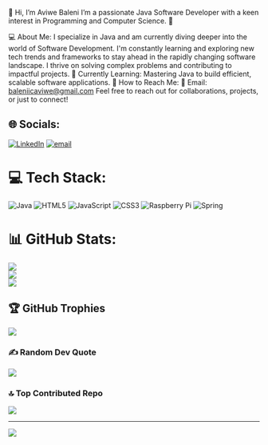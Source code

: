 👋 Hi, I’m Aviwe Baleni
I’m a passionate Java Software Developer with a keen interest in Programming and Computer Science. 🚀

💻 About Me:
I specialize in Java and am currently diving deeper into the world of Software Development.
I'm constantly learning and exploring new tech trends and frameworks to stay ahead in the rapidly changing software landscape.
I thrive on solving complex problems and contributing to impactful projects.
🌱 Currently Learning:
Mastering Java to build efficient, scalable software applications.
💬 How to Reach Me:
📧 Email: baleniicaviwe@gmail.com
Feel free to reach out for collaborations, projects, or just to connect!

## 🌐 Socials:
[![LinkedIn](https://img.shields.io/badge/LinkedIn-%230077B5.svg?logo=linkedin&logoColor=white)](https://linkedin.com/in/https://www.linkedin.com/in/aviwe-baleni-33991a247/) [![email](https://img.shields.io/badge/Email-D14836?logo=gmail&logoColor=white)](mailto:baleniicaviwe@gmail.com) 

# 💻 Tech Stack:
![Java](https://img.shields.io/badge/java-%23ED8B00.svg?style=for-the-badge&logo=openjdk&logoColor=white) ![HTML5](https://img.shields.io/badge/html5-%23E34F26.svg?style=for-the-badge&logo=html5&logoColor=white) ![JavaScript](https://img.shields.io/badge/javascript-%23323330.svg?style=for-the-badge&logo=javascript&logoColor=%23F7DF1E) ![CSS3](https://img.shields.io/badge/css3-%231572B6.svg?style=for-the-badge&logo=css3&logoColor=white) ![Raspberry Pi](https://img.shields.io/badge/-Raspberry_Pi-C51A4A?style=for-the-badge&logo=Raspberry-Pi) ![Spring](https://img.shields.io/badge/spring-%236DB33F.svg?style=for-the-badge&logo=spring&logoColor=white)
# 📊 GitHub Stats:
![](https://github-readme-stats.vercel.app/api?username=AC-Baleni&theme=dark&hide_border=false&include_all_commits=false&count_private=false)<br/>
![](https://github-readme-streak-stats.herokuapp.com/?user=AC-Baleni&theme=dark&hide_border=false)<br/>
![](https://github-readme-stats.vercel.app/api/top-langs/?username=AC-Baleni&theme=dark&hide_border=false&include_all_commits=false&count_private=false&layout=compact)

## 🏆 GitHub Trophies
![](https://github-profile-trophy.vercel.app/?username=AC-Baleni&theme=radical&no-frame=false&no-bg=true&margin-w=4)

### ✍️ Random Dev Quote
![](https://quotes-github-readme.vercel.app/api?type=horizontal&theme=radical)

### 🔝 Top Contributed Repo
![](https://github-contributor-stats.vercel.app/api?username=AC-Baleni&limit=5&theme=dark&combine_all_yearly_contributions=true)

---
[![](https://visitcount.itsvg.in/api?id=AC-Baleni&icon=0&color=0)](https://visitcount.itsvg.in)

<!-- Proudly created with GPRM ( https://gprm.itsvg.in ) -->
